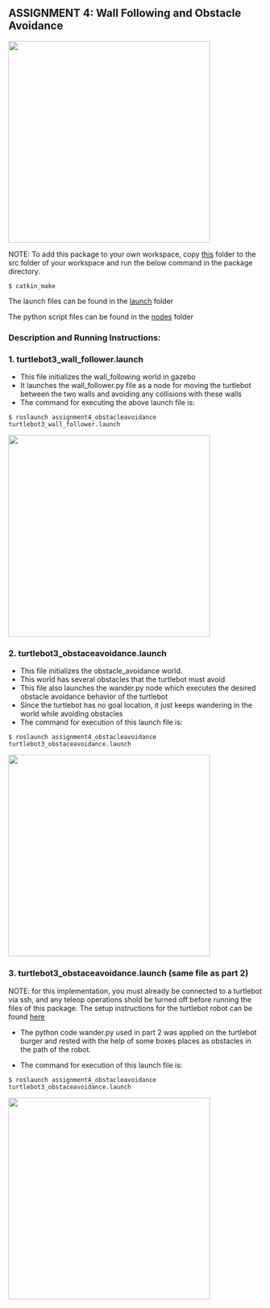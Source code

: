 
## ASSIGNMENT 4: Wall Following and Obstacle Avoidance

<img src="https://github.com/prateeks97/ROS/blob/master/AuE893Spring2020/src/assignment4_obstacleavoidance/videos/Wall%20Following%20and%20Obstacle%20Avoidance/Wall_following_sim_real.gif" height="400" />

NOTE: To add this package to your own workspace, copy [this](https://github.com/rishabhbhatiamp/ROS/tree/master/AuE893Spring2020/src/assignment4_obstacleavoidance) folder to the src folder of your workspace and run the below command in the package directory.
```
$ catkin_make
```

The launch files can be found in the [launch](https://github.com/rishabhbhatiamp/ROS/tree/master/AuE893Spring2020/src/assignment4_obstacleavoidance/launch) folder

The python script files can be found in the [nodes](https://github.com/rishabhbhatiamp/ROS/tree/master/AuE893Spring2020/src/assignment4_obstacleavoidance/scripts) folder

### Description and Running Instructions: 

### 1. turtlebot3_wall_follower.launch

- This file initializes the wall_following world in gazebo
- It launches the wall_follower.py file as a node for moving the turtlebot between the two walls and avoiding any collisions with these walls
- The command for executing the above launch file is:
```
$ roslaunch assignment4_obstacleavoidance turtlebot3_wall_follower.launch 
```
<img src="https://github.com/rishabhbhatiamp/ROS/blob/master/AuE893Spring2020/src/assignment4_obstacleavoidance/videos/Wall%20Following%20and%20Obstacle%20Avoidance/Wall_following_sim.gif" height="400" />

### 2. turtlebot3_obstaceavoidance.launch

- This file initializes the obstacle_avoidance world.
- This world has several obstacles that the turtlebot must avoid
- This file also launches the wander.py node which executes the desired obstacle avoidance behavior of the turtlebot
- Since the turtlebot has no goal location, it just keeps wandering in the world while avoiding obstacles
- The command for execution of this launch file is:
```
$ roslaunch assignment4_obstacleavoidance turtlebot3_obstaceavoidance.launch 
```
<img src="https://github.com/rishabhbhatiamp/ROS/blob/master/AuE893Spring2020/src/assignment4_obstacleavoidance/videos/Wall%20Following%20and%20Obstacle%20Avoidance/obstacle_avoidance_sim.gif" height="400" />

### 3. turtlebot3_obstaceavoidance.launch  (same file as part 2)

NOTE: for this implementation, you must already be connected to a turtlebot via ssh, and any teleop operations shold be turned off before running the files of this package. The setup instructions for the turtlebot robot can be found [here](https://emanual.robotis.com/docs/en/platform/turtlebot3/overview/)

- The python code wander.py used in part 2 was applied on the turtlebot burger and rested with the help of some boxes places as obstacles in the path of the robot.

- The command for execution of this launch file is:
```
$ roslaunch assignment4_obstacleavoidance turtlebot3_obstaceavoidance.launch
```

<img src="https://github.com/rishabhbhatiamp/ROS/blob/master/AuE893Spring2020/src/assignment4_obstacleavoidance/videos/Wall%20Following%20and%20Obstacle%20Avoidance/Obstacle_Avoidance_real.gif" height="400" />